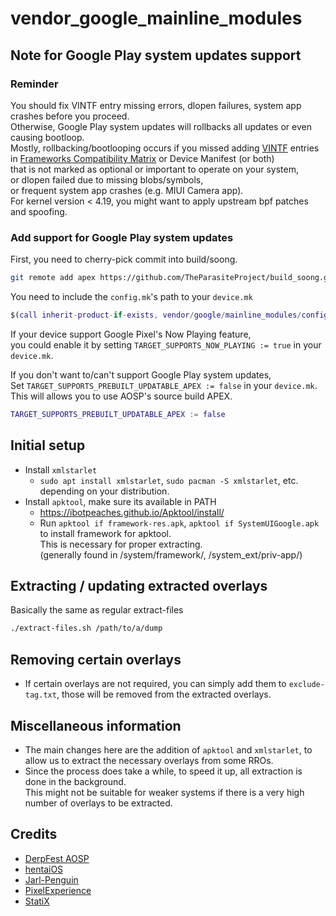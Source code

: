 # vendor_google_mainline_modules

## Note for Google Play system updates support

### Reminder

You should fix VINTF entry missing errors, dlopen failures, system app crashes before you proceed.
<br>Otherwise, Google Play system updates will rollbacks all updates or even causing bootloop.
<br>Mostly, rollbacking/bootlooping occurs if you missed adding [VINTF](https://source.android.com/docs/core/architecture/vintf) entries in [Frameworks Compatibility Matrix](https://source.android.com/docs/core/architecture/vintf/comp-matrices) or Device Manifest (or both)
<br>that is not marked as optional or important to operate on your system,
<br>or dlopen failed due to missing blobs/symbols,
<br>or frequent system app crashes (e.g. MIUI Camera app).
<br>For kernel version < 4.19, you might want to apply upstream bpf patches and spoofing.

### Add support for Google Play system updates

First, you need to cherry-pick commit into build/soong.

```sh
git remote add apex https://github.com/TheParasiteProject/build_soong.git && git cherry-pick 3216c45d3b752edd6c8d19fbee311d71dedef7ed
```

You need to include the `config.mk`'s path to your `device.mk`

```M
$(call inherit-product-if-exists, vendor/google/mainline_modules/config.mk)
```

If your device support Google Pixel's Now Playing feature,
<br>you could enable it by setting `TARGET_SUPPORTS_NOW_PLAYING := true` in your `device.mk`.
<br>

If you don't want to/can't support Google Play system updates,
<br>Set `TARGET_SUPPORTS_PREBUILT_UPDATABLE_APEX := false` in your `device.mk`.
<br>This will allows you to use AOSP's source build APEX.

```M
TARGET_SUPPORTS_PREBUILT_UPDATABLE_APEX := false
```

## Initial setup

- Install `xmlstarlet`
  - `sudo apt install xmlstarlet`, `sudo pacman -S xmlstarlet`, etc. depending on your distribution.
- Install `apktool`, make sure its available in PATH
  - https://ibotpeaches.github.io/Apktool/install/
  - Run `apktool if framework-res.apk`, `apktool if SystemUIGoogle.apk` to install framework for apktool.
    <br>This is necessary for proper extracting.
    <br>(generally found in /system/framework/, /system_ext/priv-app/)

## Extracting / updating extracted overlays

Basically the same as regular extract-files

```sh
./extract-files.sh /path/to/a/dump
```

## Removing certain overlays

- If certain overlays are not required, you can simply add them to `exclude-tag.txt`, those will be removed from the extracted overlays.

## Miscellaneous information

- The main changes here are the addition of `apktool` and `xmlstarlet`, to allow us to extract the necessary overlays from some RROs.
- Since the process does take a while, to speed it up, all extraction is done in the background.
  <br>This might not be suitable for weaker systems if there is a very high number of overlays to be extracted.

## Credits

* [DerpFest AOSP](https://github.com/DerpFest-AOSP)
* [hentaiOS](https://github.com/hentaiOS)
* [Jarl-Penguin](https://github.com/JarlPenguin)
* [PixelExperience](https://github.com/PixelExperience)
* [StatiX](https://github.com/StatiXOS)

